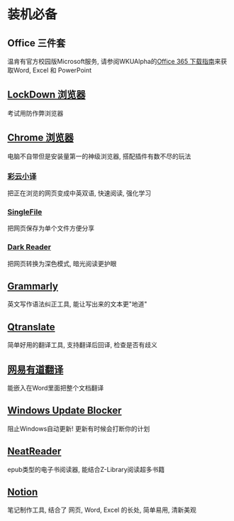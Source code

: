 # 装机必备

## Office 三件套

温肯有官方校园版Microsoft服务, 请参阅WKUAlpha的[Office 365 下载指南](https://mp.weixin.qq.com/s/03YLXyNmnqBiyGyshFLtAw)来获取Word, Excel 和 PowerPoint

## [LockDown 浏览器](https://download.respondus.com/lockdown/download.php?id=356540564)

考试用防作弊浏览器

## [Chrome 浏览器](https://www.google.com/chrome/)

电脑不自带但是安装量第一的神级浏览器, 搭配插件有数不尽的玩法

### [彩云小译](https://fanyi.caiyunapp.com/#/web)

把正在浏览的网页变成中英双语, 快速阅读, 强化学习

### [SingleFile](https://github.com/gildas-lormeau/SingleFile)

把网页保存为单个文件方便分享

### [Dark Reader](https://chrome.google.com/webstore/detail/dark-reader/eimadpbcbfnmbkopoojfekhnkhdbieeh)

把网页转换为深色模式, 暗光阅读更护眼

## [Grammarly](https://www.grammarly.com/desktop)

英文写作语法纠正工具, 能让写出来的文本更"地道"

## [Qtranslate](https://www.techspot.com/downloads/6596-qtranslate.html)

简单好用的翻译工具, 支持翻译后回译, 检查是否有歧义

## [网易有道翻译](https://fanyi.youdao.com/download/)

能嵌入在Word里面把整个文档翻译

## [Windows Update Blocker](https://www.sordum.org/9470/windows-update-blocker-v1-8/)

阻止Windows自动更新! 更新有时候会打断你的计划

## [NeatReader](https://www.neat-reader.cn/downloads)

epub类型的电子书阅读器, 能结合Z-Library阅读超多书籍

## [Notion](https://www.notion.so/zh-cn)

笔记制作工具, 结合了 网页, Word, Excel 的长处, 简单易用, 清新美观
